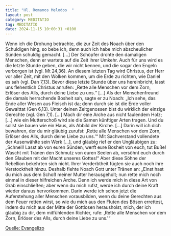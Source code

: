 ```yaml
---
title: "Hl. Romanos Melodos  "
layout: post
category: MEDITATIO
tag: MEDITATIO
date: 2024-11-15 10:00:31 +0100
---
```

Wenn ich die Drohung betrachte, die zur Zeit des Noach über den Schuldigen hing, so bebe ich, denn auch ich habe mich abscheulicher Sünden schuldig gemacht. [...] Der Schöpfer drohte den damaligen Menschen, denn er wartete auf die Zeit ihrer Umkehr. Auch für uns wird es die letzte Stunde geben, die wir nicht kennen, und die sogar den Engeln verborgen ist (vgl.<!--more--> Mt 24,36). An diesem letzten Tag wird Christus, der Herr vor aller Zeit, mit den Wolken kommen, um die Erde zu richten, wie Daniel es sah (vgl. Dan 7,13). Bevor diese letzte Stunde über uns hereinbricht, lasst uns flehentlich Christus anrufen: „Rette alle Menschen vor dem Zorn, Erlöser des Alls, durch deine Liebe zu uns.“ [...]
Als der Menschenfreund die damals herrschende Bosheit sah, sagte er zu Noach: „Ich sehe, das Ende aller Wesen aus Fleisch ist da; denn durch sie ist die Erde voller Gewalttat (Gen 6,13). Unter deinen Zeitgenossen bist du wirklich der einzige Gerechte (vgl. Gen 7,1). [...] Mach dir eine Arche aus nicht faulendem Holz; [...] wie ein Mutterschoß wird sie die Samen künftiger Arten tragen. Und du sollst sie bauen wie ein Haus, als Abbild der Kirche. [...] Darin will ich dich bewahren, der du mir gläubig zurufst: ‚Rette alle Menschen vor dem Zorn, Erlöser des Alls, durch deine Liebe zu uns.'“
Mit Sachverstand vollendete der Auserwählte sein Werk [...], und gläubig rief er den Ungläubigen zu: „Schnell! Lasst ab von euren Sünden, werft eure Bosheit von euch, tut Buße! Wascht mit Tränen den Schmutz von euren Seelen ab, versöhnt euch durch den Glauben mit der Macht unseres Gottes!“ Aber diese Söhne der Rebellion bekehrten sich nicht. Ihrer Verderbtheit fügten sie auch noch ihre Verstocktheit hinzu. Deshalb flehte Noach Gott unter Tränen an: „Einst hast du mich aus dem Schoß meiner Mutter herausgeholt; nun rette mich noch einmal in dieser hilfreichen Arche. Denn ich werde mich in diese Art von Grab einschließen; aber wenn du mich rufst, werde ich durch deine Kraft wieder daraus hervorkommen. Darin werde ich schon jetzt die Auferstehung aller Menschen vorausbilden, wenn du deine Gerechten aus dem Feuer retten wirst, so wie du mich aus den Fluten des Bösen errettest, indem du mich aus der Mitte der Gottlosen herausholst, mich, der ich gläubig zu dir, dem mitfühlenden Richter, rufe: ‚Rette alle Menschen vor dem Zorn, Erlöser des Alls, durch deine Liebe zu uns.'“

[Quelle: Evangelizo](https://evangeliumtagfuertag.org/DE/gospel)